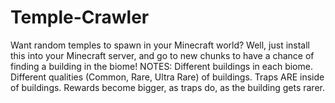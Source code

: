 # Temple-Crawler
Want random temples to spawn in your Minecraft world? Well, just install this into your Minecraft server, and go to new chunks to have a chance of finding a building in the biome! NOTES: Different buildings in each biome. Different qualities (Common, Rare, Ultra Rare) of buildings. Traps ARE inside of buildings. Rewards become bigger, as traps do, as the building gets rarer.
